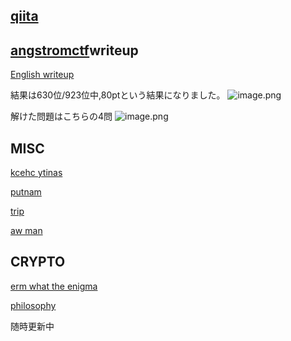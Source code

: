 ## [qiita](https://qiita.com/mikoto2726/items/2a0e40836ded98f7422e)
## [angstromctf](https://2024.angstromctf.com/challenges)writeup
[English writeup](https://qiita.com/mikoto2726/items/b62f9b57cefde01947a4)


結果は630位/923位中,80ptという結果になりました。
![image.png](https://qiita-image-store.s3.ap-northeast-1.amazonaws.com/0/3794748/a8c91216-fc5e-9ecb-64b2-8a0b51863bed.png)

解けた問題はこちらの4問
![image.png](https://qiita-image-store.s3.ap-northeast-1.amazonaws.com/0/3794748/e6357634-13fe-f158-72de-9b59ecf7d56c.png)

## MISC
[kcehc ytinas](https://github.com/mikoto2726/ctf_writeups/tree/main/angstromctf2024/%5Bmisc%5Dkcehc_ytinas)

[putnam](https://github.com/mikoto2726/ctf_writeups/tree/main/angstromctf2024/%5Bmisc%5Dputnam)

[trip](https://github.com/mikoto2726/ctf_writeups/tree/main/angstromctf2024/%5Bmisc%5Dtrip)

[aw man](https://github.com/mikoto2726/ctf_writeups/tree/main/angstromctf2024/%5Bmisc%5Daw_man)

## CRYPTO
[erm what the enigma](https://github.com/mikoto2726/ctf_writeups/tree/main/angstromctf2024/%5Bcrypto%5Derm_what_the_enigma)

[philosophy](https://github.com/mikoto2726/ctf_writeups/tree/main/angstromctf2024/%5Bcrypto%5Dphilosophy)

随時更新中
